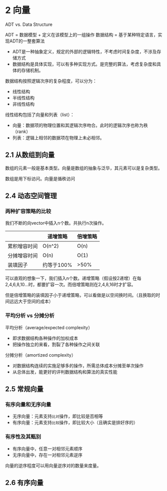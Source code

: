 # 2 向量

ADT vs. Data Structure

ADT = 数据模型 + 定义在该模型上的一组操作
数据结构 = 基于某种特定语言，实现ADT的一整套算法

- ADT是一种抽象定义，规定的外部的逻辑特性，不考虑时间复杂度，不涉及存储方式
- 数据结构是具体实现，可以有多种实现方式。是完整的算法，考虑复杂度和具体的存储机制。

数据结构按照逻辑次序的复杂程度，可以分为：

- 线性结构
- 半线性结构
- 非线性结构

线性结构包括了向量和列表（list）：

- 向量：数据项的物理位置和其逻辑次序吻合。此时的逻辑次序也称为秩（rank）
- 列表：逻辑上相邻的数据项在物理上未必相邻。

## 2.1 从数组到向量

数组的元素一般是基本类型。向量是数组的抽象与泛华，其元素可以是复杂类型。

数组是用下标访问。向量是循秩访问

## 2.4 动态空间管理

### 两种扩容策略的比较

我们不断的向vector中插入n个数。共执行n次操作。

||递增策略|倍增策略|
|-|-|-|
|累积增容时间|O(n^2)|O(n)|
|分摊增容时间|O(n)|O(1)|
|装填因子|约等于100%|>50%|

可以直观的想象一下，我们插入n个数。递增策略（假设按2递增）在每2,4,6,8,10...时，都要扩容一次。而倍增策略则在2,4,8,16时才扩容。

但是倍增策略的装填因子小于递增策略，可以看做是以空间换时间。（且换取的时间远远大于空间的成本）

### 平均分析 vs 分摊分析

平均分析（average/expected complexity）

- 即求数据结构各种操作的加权成本
- 把操作独立的来看，割裂了各种操作之间关联

分摊分析（amortized complexity）

- 对数据结构连续的实施足够多的操作，所需总体成本分摊至单次操作
- 从总体出发，能更好的评判数据结构和算法的真实性能

## 2.5 常规向量

### 有序向量和无序向量

- 无序向量：元素支持`比对`操作，即比较是否相等
- 有序向量：元素支持`比较`操作，即比较大小（且确实是排好序的）

### 有序性及其甄别

- 有序向量中，任意一对相邻元素顺序
- 无序向量中，存在一对相邻元素逆序

向量的逆序程度可以用向量逆序对的数量来度量。

## 2.6 有序向量
